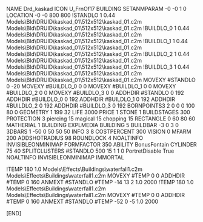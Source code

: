NAME  Drd_kaskad
ICON U_FrnOf17
BUILDING
SETANMPARAM -0 -0 1 0
LOCATION -0 -0 800 800
!STANDLO      1 0.44 Models\Bld\DRUID\kaskad_01\512x512\kaskad_01.c2m Models\Bld\DRUID\kaskad_01\512x512\kaskad_01.c2m 
!BUILDLO_0    1 0.44 Models\Bld\DRUID\kaskad_01\512x512\kaskad_01.c2m Models\Bld\DRUID\kaskad_01\512x512\kaskad_01.c2m 
!BUILDLO_1    1 0.44 Models\Bld\DRUID\kaskad_01\512x512\kaskad_01.c2m Models\Bld\DRUID\kaskad_01\512x512\kaskad_01.c2m 
!BUILDLO_2    1 0.44 Models\Bld\DRUID\kaskad_01\512x512\kaskad_01.c2m Models\Bld\DRUID\kaskad_01\512x512\kaskad_01.c2m 
!BUILDLO_3    1 0.44 Models\Bld\DRUID\kaskad_01\512x512\kaskad_01.c2m Models\Bld\DRUID\kaskad_01\512x512\kaskad_01.c2m 
MOVEXY #STANDLO   0 -20
MOVEXY #BUILDLO_0 0 0
MOVEXY #BUILDLO_1 0 0
MOVEXY #BUILDLO_2 0 0
MOVEXY #BUILDLO_3 0 0
ADDHDIR #STANDLO 0 192
ADDHDIR #BUILDLO_0 0 192
ADDHDIR #BUILDLO_1 0 192
ADDHDIR #BUILDLO_2 0 192
ADDHDIR #BUILDLO_3 0 192
BORNPOINTS3 2 0 0 0 100 80 0
GEOMETRY 1 199 32
LIFE     3000
PRICE 1 STONE 1
BUILDSTAGES 300
PROTECTION 3 piercing 15 magical 15 chopping 15
RECTANGLE    0 60 80 60
MATHERIAL 1 BUILDING
EXPLMEDIA BUILDING 5
BUILDBAR -3 0 3 0
3DBARS 1 -50 0 50 50 50
INFO 3 8
COSTPERCENT 300
VISION 0
MFARM 200
ADDSHOTRADIUS 98
ROUNDLOCK 4
NOALTINFO
INVISIBLEONMINIMAP
FORMFACTOR 350
ABILITY BonusFontain
CYLINDER 75 40
SPLITCLUSTERS #STANDLO 500 15 1 1 0
PortretDisable True
NOALTINFO
INVISIBLEONMINIMAP
IMMORTAL

!TEMP 180 1.0 Models\Effects\Buildings\waterfall1.c2m Models\Effects\Buildings\waterfall1.c2m
MOVEXY  #TEMP 0 0
ADDHDIR #TEMP 0 160
ANMEXT #STANDLO #TEMP -14 13 2 1.0 2000
!TEMP 180 1.0 Models\Effects\Buildings\waterfall1.c2m Models\Effects\Buildings\waterfall1.c2m
MOVEXY  #TEMP 0 0
ADDHDIR #TEMP 0 160
ANMEXT #STANDLO #TEMP -52 0 -5 1.0 2000

[END]
